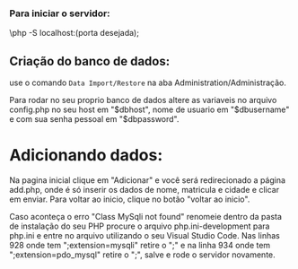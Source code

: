 ### Para iniciar o servidor:
\php -S localhost:(porta desejada);

## Criação do banco de dados:
use o comando <code>Data Import/Restore</code> na aba Administration/Administração.

Para rodar no seu proprio banco de dados altere as variaveis no arquivo config.php no seu host em "$dbhost", nome de usuario em "$dbusername" e com sua senha pessoal em "$dbpassword".

# Adicionando dados:
Na pagina inicial clique em "Adicionar" e você será redirecionado a página add.php, onde é só inserir os dados de nome, matricula e cidade e clicar em enviar. Para voltar ao inicio, clique no botão "voltar ao inicio".

Caso aconteça o erro "Class MySqli not found" renomeie dentro da pasta de instalação do seu PHP procure o arquivo php.ini-development para php.ini e entre no arquivo utilizando o seu Visual Studio Code. Nas linhas 928 onde tem ";extension=mysqli" retire o ";" e na linha 934 onde tem ";extension=pdo_mysql" retire o ";", salve e rode o servidor novamente.
